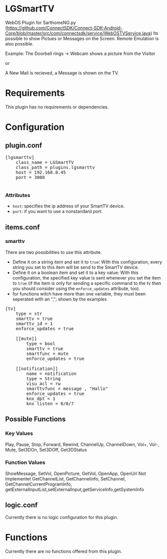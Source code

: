 # LGSmartTV
WebOS Plugin for SarthomeNG.py
(https://github.com/ConnectSDK/Connect-SDK-Android-Core/blob/master/src/com/connectsdk/service/WebOSTVService.java)
Its possible to show Pictues or Messages on the Screen.
Remote Emulation is also possible.

Example:
The Doorbell rings -> Webcam shows a picture from the Visitor

or

A New Mail is recieved, a Message is shown on the TV.

# Requirements
This plugin has no requirements or dependencies.

# Configuration

## plugin.conf
<pre>
[lgsmarttv]
    class_name = LGSmartTV
    class_path = plugins.lgsmarttv
    host = 192.168.0.45
    port = 3000

</pre>

### Attributes
  * `host`: specifies the ip address of your SmartTV device.
  * `port`: if you want to use a nonstandard port.

## items.conf

### smarttv
There are two possibilities to use this attribute. 
  * Define it on a string item and set it to `true`: With this configuration, every string you set to this item will be send to the SmartTV device.
  * Define it on a boolean item and set it to a key value: With this configuration, the specified key value is sent whenever you set the item to `true` (if the item is only for sending a specific command to the tv then you should consider using the `enforce_updates` attribute, too).
  * for functions witch have more than one variable, they must been seperated with an ","; shown by the examples 

<pre>
[tv]
    type = str
    smarttv = true
    smarttv_id = 1
    enforce_updates = true

    [[mute]]
        type = bool
        smarttv = true
        smartfunc = mute
        enforce_updates = true

    [[notification]]
        name = notification
        type = String
        visu_acl = rw
        smarttvfunc = message , "Hallo"
        enforce_updates = true
        knx_dpt = 1
        knx_listen = 0/0/7
</pre>
## Possible Functions
### Key Values
Play, Pause, Stop, Forward, Rewind, ChannelUp, ChannelDown, Vol+, Vol-, Mute, Set3DOn, Set3DOff, Get3DStatus

### Function Values
ShowMessage, SetVol, OpenPicture, GetVol, OpenApp, OpenUrl 
Not Implementet GetChannelList, GetChannelinfo, SetChannel, GetChannelCurrentProgramInfo, getExternalInputList,setExternalInput,getServiceInfo,getSystemInfo

## logic.conf

Currently there is no logic configuration for this plugin.

# Functions

Currently there are no functions offered from this plugin.



